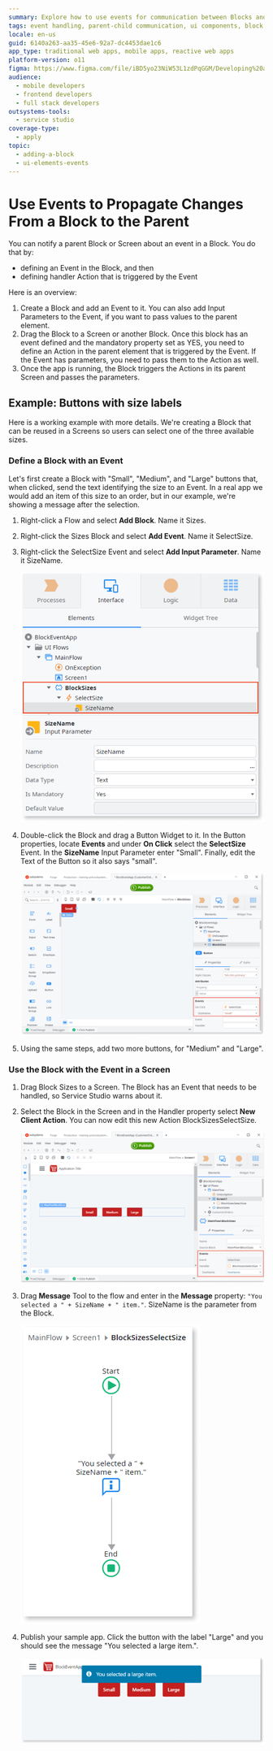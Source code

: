 ```yaml
---
summary: Explore how to use events for communication between Blocks and parent elements in OutSystems 11 (O11).
tags: event handling, parent-child communication, ui components, block development, outsystems ui patterns
locale: en-us
guid: 6140a263-aa35-45e6-92a7-dc4453dae1c6
app_type: traditional web apps, mobile apps, reactive web apps
platform-version: o11
figma: https://www.figma.com/file/iBD5yo23NiW53L1zdPqGGM/Developing%20an%20Application?node-id=201:6
audience:
  - mobile developers
  - frontend developers
  - full stack developers
outsystems-tools:
  - service studio
coverage-type:
  - apply
topic:
  - adding-a-block
  - ui-elements-events
---
```


# Use Events to Propagate Changes From a Block to the Parent

You can notify a parent Block or Screen about an event in a Block. You do that by:

* defining an Event in the Block, and then
* defining handler Action that is triggered by the Event

Here is an overview:

1. Create a Block and add an Event to it. You can also add Input Parameters to the Event, if you want to pass values to the parent element.
1. Drag the Block to a Screen or another Block. Once this block has an event defined and the mandatory property set as YES, you need to define an Action in the parent element that is triggered by the Event. If the Event has parameters, you need to pass them to the Action as well.
1. Once the app is running, the Block triggers the Actions in its parent Screen and passes the parameters.

## Example: Buttons with size labels

Here is a working example with more details. We're creating a Block that can be reused in a Screens so users can select one of the three available sizes.

### Define a Block with an Event

Let's first create a Block with "Small", "Medium", and "Large" buttons that, when clicked, send the text identifying the size to an Event. In a real app we would add an item of this size to an order, but in our example, we're showing a message after the selection.

1. Right-click a Flow and select **Add Block**. Name it Sizes.
1. Right-click the Sizes Block and select **Add Event**. Name it SelectSize.
1. Right-click the SelectSize Event and select **Add Input Parameter**. Name it SizeName.

    ![Screenshot of an event with a parameter added to a Block in a development environment](images/block-event-properties.png "Event with a parameter on a Block")

1. Double-click the Block and drag a Button Widget to it. In the Button properties, locate **Events** and under **On Click** select the **SelectSize** Event. In the **SizeName** Input Parameter enter "Small". Finally, edit the Text of the Button so it also says "small".

    ![Interface showing the properties of a Block with buttons for selecting sizes and configuring events](images/block-event-button-props.png "Block parameters properties")

1. Using the same steps, add two more buttons, for "Medium" and "Large".

### Use the Block with the Event in a Screen

1. Drag Block Sizes to a Screen. The Block has an Event that needs to be handled, so Service Studio warns about it.
1. Select the Block in the Screen and in the Handler property select **New Client Action**. You can now edit this new Action BlockSizesSelectSize.

    ![Development environment highlighting the action triggered in the parent screen when an event occurs in a Block](images/block-event-in-screen.png "Action triggered in the parent Screen")

1. Drag **Message** Tool to the flow and enter in the **Message** property: `"You selected a " + SizeName + " item."`. SizeName is the parameter from the Block.

    ![Flow diagram showing how a message is constructed and passed by the Block when an event is triggered](images/block-event-flow.png "Message passed by the Block")

1. Publish your sample app. Click the button with the label "Large" and you should see the message "You selected a large item.".

    ![Browser preview displaying a message indicating the selection of a large item after clicking the 'Large' button](images/block-event-preview.png "Message in the browser")
